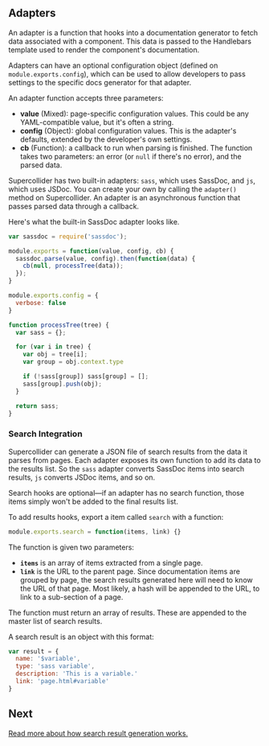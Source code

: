 ## Adapters

An adapter is a function that hooks into a documentation generator to fetch data associated with a component. This data is passed to the Handlebars template used to render the component's documentation.

Adapters can have an optional configuration object (defined on `module.exports.config`), which can be used to allow developers to pass settings to the specific docs generator for that adapter.

An adapter function accepts three parameters:

- **value** (Mixed): page-specific configuration values. This could be any YAML-compatible value, but it's often a string.
- **config** (Object): global configuration values. This is the adapter's defaults, extended by the developer's own settings.
- **cb** (Function): a callback to run when parsing is finished. The function takes two parameters: an error (or `null` if there's no error), and the parsed data.

Supercollider has two built-in adapters: `sass`, which uses SassDoc, and `js`, which uses JSDoc. You can create your own by calling the `adapter()` method on Supercollider. An adapter is an asynchronous function that passes parsed data through a callback.

Here's what the built-in SassDoc adapter looks like.

```js
var sassdoc = require('sassdoc');

module.exports = function(value, config, cb) {
  sassdoc.parse(value, config).then(function(data) {
    cb(null, processTree(data));
  });
}

module.exports.config = {
  verbose: false
}

function processTree(tree) {
  var sass = {};

  for (var i in tree) {
    var obj = tree[i];
    var group = obj.context.type

    if (!sass[group]) sass[group] = [];
    sass[group].push(obj);
  }

  return sass;
}
```

### Search Integration

Supercollider can generate a JSON file of search results from the data it parses from pages. Each adapter exposes its own function to add its data to the results list. So the `sass` adapter converts SassDoc items into search results, `js` converts JSDoc items, and so on.

Search hooks are optional&mdash;if an adapter has no search function, those items simply won't be added to the final results list.

To add results hooks, export a item called `search` with a function:

```js
module.exports.search = function(items, link) {}
```

The function is given two parameters:

- **`items`** is an array of items extracted from a single page.
- **`link`** is the URL to the parent page. Since documentation items are grouped by page, the search results generated here will need to know the URL of that page. Most likely, a hash will be appended to the URL, to link to a sub-section of a page.

The function must return an array of results. These are appended to the master list of search results.

A search result is an object with this format:

```js
var result = {
  name: '$variable',
  type: 'sass variable',
  description: 'This is a variable.'
  link: 'page.html#variable'
}
```

## Next

[Read more about how search result generation works.](search.md)
